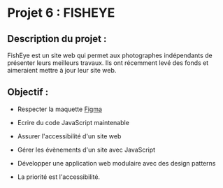 # Projet 6 : FISHEYE

## Description du projet : 

FishEye est un site web qui permet aux photographes indépendants de présenter leurs meilleurs travaux. Ils ont récemment levé des fonds et aimeraient mettre à jour leur site web.

## Objectif :

* Respecter la maquette [Figma](https://www.figma.com/design/Q3yNeD7WTK9QHDldg9vaRl/UI-Design-FishEye-FR?node-id=0-1)

* Ecrire du code JavaScript maintenable

* Assurer l'accessibilité d'un site web

* Gérer les évènements d'un site avec JavaScript

* Développer une application web modulaire avec des design patterns

* La priorité est l'accessibilité.

